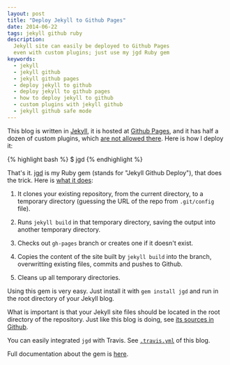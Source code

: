 ```yaml
---
layout: post
title: "Deploy Jekyll to Github Pages"
date: 2014-06-22
tags: jekyll github ruby
description:
  Jekyll site can easily be deployed to Github Pages
  even with custom plugins; just use my jgd Ruby gem
keywords:
  - jekyll
  - jekyll github
  - jekyll github pages
  - deploy jekyll to github
  - deploy jekyll to github pages
  - how to deploy jekyll to github
  - custom plugins with jekyll github
  - jekyll github safe mode
---
```


This blog is written in [Jekyll](http://jekyllrb.com/),
it is hosted at [Github Pages](https://pages.github.com/),
and it has half a dozen of custom plugins, which
[are not allowed there](https://help.github.com/articles/using-jekyll-plugins-with-github-pages).
Here is how I deploy it:

{% highlight bash %}
$ jgd
{% endhighlight %}

That's it. [jgd](http://rubygems.org/gems/jgd)
is my Ruby gem (stands for "Jekyll Github Deploy"),
that does the trick. Here is
[what it does](https://github.com/yegor256/jekyll-github-deploy/blob/master/bash/deploy.sh):

1. It clones your existing repository, from the current directory,
to a temporary directory (guessing the URL of the repo from `.git/config` file).

2. Runs `jekyll build` in that temporary directory, saving the output
into another temporary directory.

3. Checks out `gh-pages` branch or creates one if it doesn't exist.

4. Copies the content of the site built by `jekyll build` into
the branch, overwritting existing files, commits and pushes to Github.

5. Cleans up all temporary directories.

Using this gem is very easy. Just install it with `gem install jgd` and
run in the root directory of your Jekyll blog.

What is important is that your Jekyll site files should be located
in the root directory of the repository. Just like this blog is doing,
see [its sources in Github](https://github.com/yegor256/blog).

You can easily integrated `jgd` with Travis.
See [`.travis.yml`](https://github.com/yegor256/blog/blob/master/.travis.yml) of this blog.

Full documentation about the gem is [here](https://github.com/yegor256/jekyll-github-deploy).
